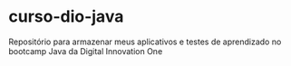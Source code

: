 # curso-dio-java
Repositório para armazenar meus aplicativos e testes de aprendizado no bootcamp Java da Digital Innovation One
